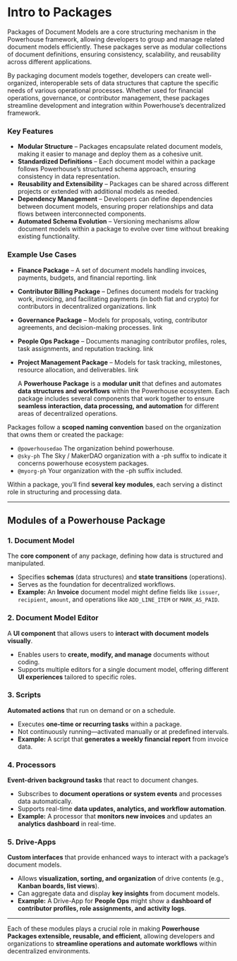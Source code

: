 # Intro to Packages

Packages of Document Models are a core structuring mechanism in the Powerhouse framework, allowing developers to group and manage related document models efficiently. These packages serve as modular collections of document definitions, ensuring consistency, scalability, and reusability across different applications.

By packaging document models together, developers can create well-organized, interoperable sets of data structures that capture the specific needs of various operational processes. Whether used for financial operations, governance, or contributor management, these packages streamline development and integration within Powerhouse’s decentralized framework.

### Key Features

- **Modular Structure** – Packages encapsulate related document models, making it easier to manage and deploy them as a cohesive unit.
- **Standardized Definitions** – Each document model within a package follows Powerhouse’s structured schema approach, ensuring consistency in data representation.
- **Reusability and Extensibility** – Packages can be shared across different projects or extended with additional models as needed.
- **Dependency Management** – Developers can define dependencies between document models, ensuring proper relationships and data flows between interconnected components.
- **Automated Schema Evolution** – Versioning mechanisms allow document models within a package to evolve over time without breaking existing functionality.

### Example Use Cases

- **Finance Package** – A set of document models handling invoices, payments, budgets, and financial reporting. link
- **Contributor Billing Package** – Defines document models for tracking work, invoicing, and facilitating payments (in both fiat and crypto) for contributors in decentralized organizations. link
- **Governance Package** – Models for proposals, voting, contributor agreements, and decision-making processes. link
- **People Ops Package** – Documents managing contributor profiles, roles, task assignments, and reputation tracking. link
- **Project Management Package** – Models for task tracking, milestones, resource allocation, and deliverables. link  


    A **Powerhouse Package** is a **modular unit** that defines and automates **data structures and workflows** within the Powerhouse ecosystem. Each package includes several components that work together to ensure **seamless interaction, data processing, and automation** for different areas of decentralized operations.

Packages follow a **scoped naming convention** based on the organization that owns them or created the package:

- `@powerhousedao` The organization behind powerhouse.
- `@sky-ph` The Sky / MakerDAO organization with a -ph suffix to indicate it concerns powerhouse ecosystem packages.
- `@myorg-ph` Your organization with the -ph suffix included.

Within a package, you’ll find **several key modules**, each serving a distinct role in structuring and processing data.

---

## **Modules of a Powerhouse Package**

### **1. Document Model**

The **core component** of any package, defining how data is structured and manipulated.

- Specifies **schemas** (data structures) and **state transitions** (operations).
- Serves as the foundation for decentralized workflows.
- **Example:** An **Invoice** document model might define fields like `issuer`, `recipient`, `amount`, and operations like `ADD_LINE_ITEM` or `MARK_AS_PAID`.

### **2. Document Model Editor**

A **UI component** that allows users to **interact with document models visually**.

- Enables users to **create, modify, and manage** documents without coding.
- Supports multiple editors for a single document model, offering different **UI experiences** tailored to specific roles.

### **3. Scripts**

**Automated actions** that run on demand or on a schedule.

- Executes **one-time or recurring tasks** within a package.
- Not continuously running—activated manually or at predefined intervals.
- **Example:** A script that **generates a weekly financial report** from invoice data.

### **4. Processors**

**Event-driven background tasks** that react to document changes.

- Subscribes to **document operations or system events** and processes data automatically.
- Supports real-time **data updates, analytics, and workflow automation**.
- **Example:** A processor that **monitors new invoices** and updates an **analytics dashboard** in real-time.

### **5. Drive-Apps**

**Custom interfaces** that provide enhanced ways to interact with a package’s document models.

- Allows **visualization, sorting, and organization** of drive contents (e.g., **Kanban boards, list views**).
- Can aggregate data and display **key insights** from document models.
- **Example:** A Drive-App for **People Ops** might show a **dashboard of contributor profiles, role assignments, and activity logs**.

---

Each of these modules plays a crucial role in making **Powerhouse Packages extensible, reusable, and efficient**, allowing developers and organizations to **streamline operations and automate workflows** within decentralized environments.